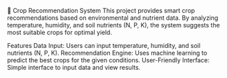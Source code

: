 🌱 Crop Recommendation System
This project provides smart crop recommendations based on environmental and nutrient data. By analyzing temperature, humidity, and soil nutrients (N, P, K), the system suggests the most suitable crops for optimal yield.

Features
Data Input: Users can input temperature, humidity, and soil nutrients (N, P, K).
Recommendation Engine: Uses machine learning to predict the best crops for the given conditions.
User-Friendly Interface: Simple interface to input data and view results.
